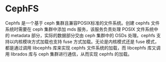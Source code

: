 # CephFS

Cephfs 是一个基于 ceph 集群且兼容POSIX标准的文件系统。创建 cephfs 文件系统时需要在 ceph 集群中添加 mds 服务，该服务负责处理 POSIX 文件系统中的 metadata 部分，实际的数据部分交由 ceph 集群中的 OSDs 处理。cephfs 支持以内核模块方式加载也支持 fuse 方式加载。无论是内核模式还是 fuse 模式，都是通过调用 libcephfs 库来实现 cephfs 文件系统的加载，而 libcephfs 库又调用 librados 库与 ceph 集群进行通信，从而实现 cephfs 的加载。
